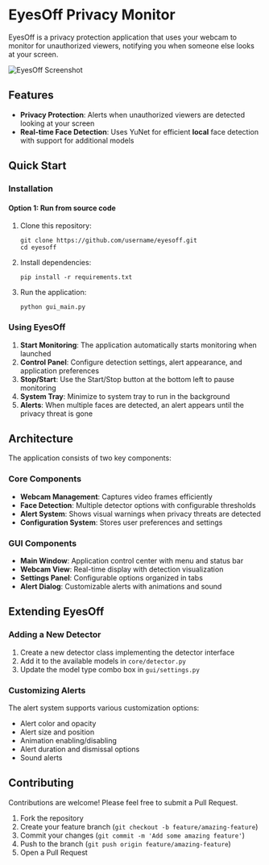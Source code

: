 # EyesOff Privacy Monitor

EyesOff is a privacy protection application that uses your webcam to monitor for unauthorized viewers, notifying you when someone else looks at your screen.

![EyesOff Screenshot](https://github.com/user-attachments/assets/7e45274e-b5c1-44a4-9908-89d10b0100a0)


## Features

- **Privacy Protection**: Alerts when unauthorized viewers are detected looking at your screen
- **Real-time Face Detection**: Uses YuNet for efficient <b>local</b> face detection with support for additional models

## Quick Start

### Installation

#### Option 1: Run from source code

1. Clone this repository:
   ```
   git clone https://github.com/username/eyesoff.git
   cd eyesoff
   ```

2. Install dependencies:
   ```
   pip install -r requirements.txt
   ```

3. Run the application:
   ```
   python gui_main.py
   ```

### Using EyesOff

1. **Start Monitoring**: The application automatically starts monitoring when launched
2. **Control Panel**: Configure detection settings, alert appearance, and application preferences
3. **Stop/Start**: Use the Start/Stop button at the bottom left to pause monitoring
4. **System Tray**: Minimize to system tray to run in the background
5. **Alerts**: When multiple faces are detected, an alert appears until the privacy threat is gone

## Architecture

The application consists of two key components:

### Core Components

- **Webcam Management**: Captures video frames efficiently
- **Face Detection**: Multiple detector options with configurable thresholds
- **Alert System**: Shows visual warnings when privacy threats are detected 
- **Configuration System**: Stores user preferences and settings

### GUI Components

- **Main Window**: Application control center with menu and status bar
- **Webcam View**: Real-time display with detection visualization
- **Settings Panel**: Configurable options organized in tabs
- **Alert Dialog**: Customizable alerts with animations and sound

## Extending EyesOff

### Adding a New Detector

1. Create a new detector class implementing the detector interface
2. Add it to the available models in `core/detector.py`
3. Update the model type combo box in `gui/settings.py`

### Customizing Alerts

The alert system supports various customization options:
- Alert color and opacity
- Alert size and position
- Animation enabling/disabling
- Alert duration and dismissal options
- Sound alerts

## Contributing

Contributions are welcome! Please feel free to submit a Pull Request.

1. Fork the repository
2. Create your feature branch (`git checkout -b feature/amazing-feature`)
3. Commit your changes (`git commit -m 'Add some amazing feature'`)
4. Push to the branch (`git push origin feature/amazing-feature`)
5. Open a Pull Request
